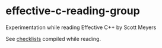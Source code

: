effective-c-reading-group
=========================

Experimentation while reading Effective C++ by Scott Meyers

See [checklists](Checklists.md) compiled while reading.
